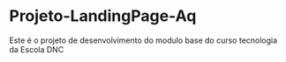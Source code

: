 # Projeto-LandingPage-Aq
Este é o projeto de desenvolvimento do modulo base do curso tecnologia da Escola DNC
